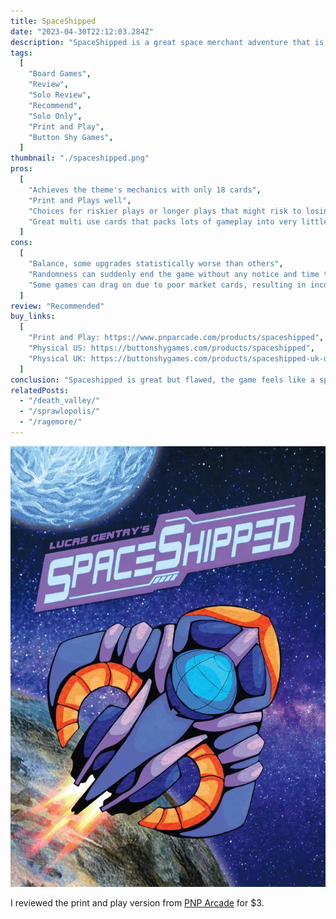 ```yaml
---
title: SpaceShipped
date: "2023-04-30T22:12:03.284Z"
description: "SpaceShipped is a great space merchant adventure that is let down by extreme randomness."
tags:
  [
    "Board Games",
    "Review",
    "Solo Review",
    "Recommend",
    "Solo Only",
    "Print and Play",
    "Button Shy Games",
  ]
thumbnail: "./spaceshipped.png"
pros:
  [
    "Achieves the theme's mechanics with only 18 cards",
    "Print and Plays well",
    "Choices for riskier plays or longer plays that might risk to losing to the enemy",
    "Great multi use cards that packs lots of gameplay into very little",
  ]
cons:
  [
    "Balance, some upgrades statistically worse than others",
    "Randomness can suddenly end the game without any notice and time to prepare",
    "Some games can drag on due to poor market cards, resulting in inconsistent game lengths",
  ]
review: "Recommended"
buy_links:
  [
    "Print and Play: https://www.pnparcade.com/products/spaceshipped",
    "Physical US: https://buttonshygames.com/products/spaceshipped",
    "Physical UK: https://buttonshygames.com/products/spaceshipped-uk-only",
  ]
conclusion: "Spaceshipped is great but flawed, the game feels like a space merchant adventure with very little. But the randomness really reduces the potential fun and could be easily improved with a few tweaks to the damage numbers."
relatedPosts:
  - "/death_valley/"
  - "/sprawlopolis/"
  - "/ragemore/"
---
```


![SpaceShipped](./spaceshipped.png)

I reviewed the print and play version from [PNP Arcade](https://www.pnparcade.com/products/spaceshipped) for $3.
